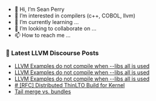 - 👋 Hi, I’m Sean Perry
- 👀 I’m interested in compilers (c++, COBOL, llvm)
- 🌱 I’m currently learning ...
- 💞️ I’m looking to collaborate on ...
- 📫 How to reach me ...

<!---
s66perry/s66perry is a ✨ special ✨ repository because its `README.md` (this file) appears on your GitHub profile.
You can click the Preview link to take a look at your changes.
--->
### 📕 Latest LLVM Discourse Posts

<!-- DISCOURSE-LLVM:START -->
- [LLVM Examples do not compile when --libs all is used](https://discourse.llvm.org/t/llvm-examples-do-not-compile-when-libs-all-is-used/85938#post_3)
- [LLVM Examples do not compile when --libs all is used](https://discourse.llvm.org/t/llvm-examples-do-not-compile-when-libs-all-is-used/85938#post_2)
- [LLVM Examples do not compile when --libs all is used](https://discourse.llvm.org/t/llvm-examples-do-not-compile-when-libs-all-is-used/85938#post_1)
- [# [RFC] Distributed ThinLTO Build for Kernel](https://discourse.llvm.org/t/rfc-distributed-thinlto-build-for-kernel/85934#post_1)
- [Tail merge vs. bundles](https://discourse.llvm.org/t/tail-merge-vs-bundles/85931#post_2)
<!-- DISCOURSE-LLVM:END -->

